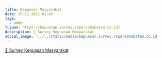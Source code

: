 ```yaml
---
title: Kepuasan Masyarakat
date: 25-11-2021 02:43
tags:
  - UMUM
tujuan: https://kepuasan.survey.rspersahabatan.co.id/
description: 🔗 Survey Kepuasan Masyarakat
social_image: "../../static/media/kepuasan.survey.rspersahabatan.co.id.png"
---
```

[🔗 Survey Kepuasan Masyarakat](https://kepuasan.survey.rspersahabatan.co.id/)